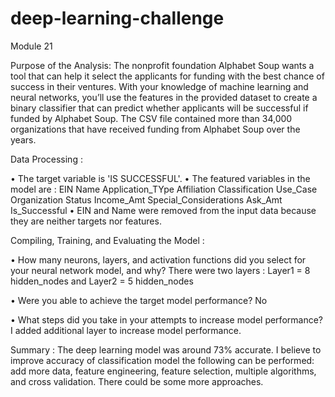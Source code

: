 # deep-learning-challenge
Module 21

Purpose of the Analysis: 
The nonprofit foundation Alphabet Soup wants a tool that can help it select the applicants for funding with the best chance of success in their ventures. With your knowledge of machine learning and neural networks, you’ll use the features in the provided dataset to create a binary classifier that can predict whether applicants will be successful if funded by Alphabet Soup. The CSV file contained more than 34,000 organizations that have received funding from Alphabet Soup over the years. 

Data Processing :

• The target variable is 'IS SUCCESSFUL'.
• The featured variables in the model are :
   EIN
   Name
   Application_TYpe
   Affiliation
   Classification
   Use_Case
   Organization
   Status
   Income_Amt
   Special_Considerations
   Ask_Amt
   Is_Successful
• EIN and Name were removed from the input data because they are neither targets nor features.
 
Compiling, Training, and Evaluating the Model :

• How many neurons, layers, and activation functions did you select for your neural network model, and why?
  There were two layers :
  Layer1 = 8 hidden_nodes and Layer2 = 5 hidden_nodes

• Were you able to achieve the target model performance? No

• What steps did you take in your attempts to increase model performance? I added additional layer to increase model performance.

Summary : 
The deep learning model was around 73% accurate. I believe to improve accuracy of classification model the following can be performed: add more data, feature engineering, feature selection, multiple algorithms, and cross validation. There could be some more approaches.





